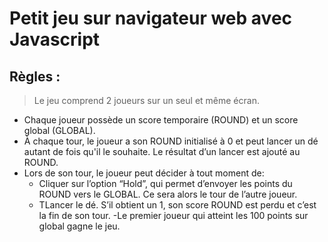 # Petit jeu sur navigateur web avec Javascript
## Règles :

>Le jeu comprend 2 joueurs sur un seul et même écran.

- Chaque joueur possède un score temporaire (ROUND) et un score global (GLOBAL).
- À chaque tour, le joueur a son ROUND initialisé à 0 et peut lancer un dé autant de fois qu'il le souhaite. Le résultat d’un lancer est ajouté au ROUND.
- Lors de son tour, le joueur peut décider à tout moment de:
    * Cliquer sur l’option “Hold”, qui permet d’envoyer les points du ROUND vers le GLOBAL. Ce sera alors le tour de l’autre joueur.
    * TLancer le dé. S’il obtient un 1, son score ROUND est perdu et c’est la fin de son tour.
-Le premier joueur qui atteint les 100 points sur global gagne le jeu.

 
